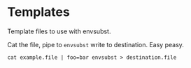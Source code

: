 # Templates

Template files to use with envsubst.

Cat the file, pipe to `envsubst` write to destination. Easy peasy.

`cat example.file | foo=bar envsubst > destination.file`
